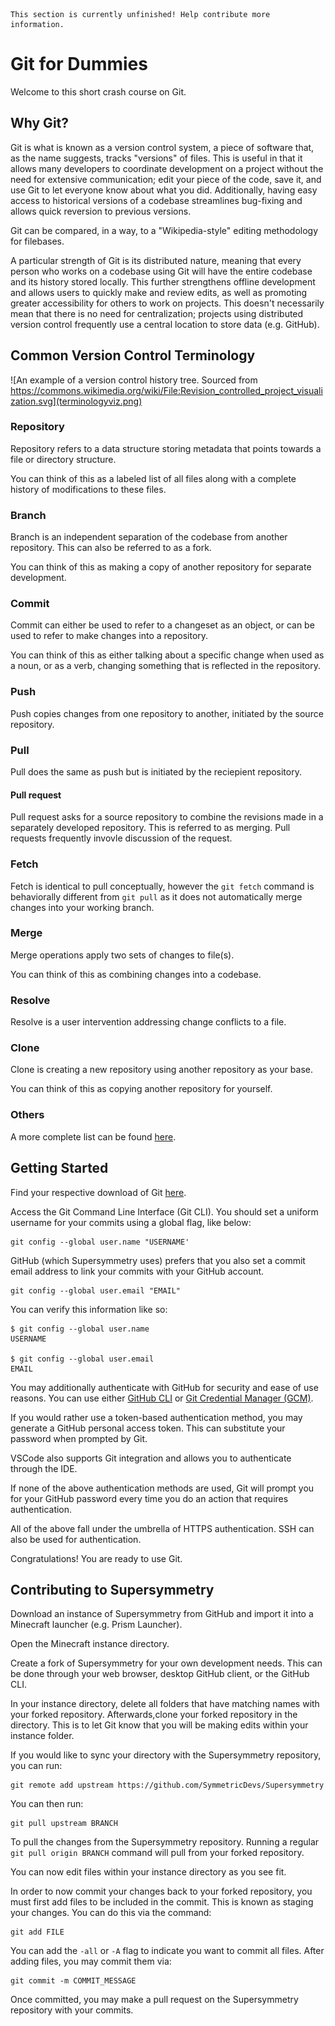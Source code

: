 ```admonish warning "TODO"
This section is currently unfinished! Help contribute more information.
```

# Git for Dummies

Welcome to this short crash course on Git.

## Why Git?

Git is what is known as a version control system, a piece of software that, as the name suggests, tracks "versions" of files. This is useful in that it allows many developers to coordinate development on a project without the need for extensive communication; edit your piece of the code, save it, and use Git to let everyone know about what you did. Additionally, having easy access to historical versions of a codebase streamlines bug-fixing and allows quick reversion to previous versions.

Git can be compared, in a way, to a "Wikipedia-style" editing methodology for filebases.

A particular strength of Git is its distributed nature, meaning that every person who works on a codebase using Git will have the entire codebase and its history stored locally. This further strengthens offline development and allows users to quickly make and review edits, as well as promoting greater accessibility for others to work on projects. This doesn't necessarily mean that there is no need for centralization; projects using distributed version control frequently use a central location to store data (e.g. GitHub).

## Common Version Control Terminology

![An example of a version control history tree. Sourced from https://commons.wikimedia.org/wiki/File:Revision_controlled_project_visualization.svg](terminologyviz.png)

### Repository

Repository refers to a data structure storing metadata that points towards a file or directory structure. 

You can think of this as a labeled list of all files along with a complete history of modifications to these files.

### Branch

Branch is an independent separation of the codebase from another repository. This can also be referred to as a fork.

You can think of this as making a copy of another repository for separate development.

### Commit

Commit can either be used to refer to a changeset as an object, or can be used to refer to make changes into a repository. 

You can think of this as either talking about a specific change when used as a noun, or as a verb, changing something that is reflected in the repository.

### Push

Push copies changes from one repository to another, initiated by the source repository.

### Pull

Pull does the same as push but is initiated by the reciepient repository.

#### Pull request

Pull request asks for a source repository to combine the revisions made in a separately developed repository. This is referred to as merging. Pull requests frequently invovle discussion of the request.

### Fetch

Fetch is identical to pull conceptually, however the `git fetch` command is behaviorally different from `git pull` as it does not automatically merge changes into your working branch.

### Merge

Merge operations apply two sets of changes to file(s).

You can think of this as combining changes into a codebase.

### Resolve

Resolve is a user intervention addressing change conflicts to a file.

### Clone

Clone is creating a new repository using another repository as your base.

You can think of this as copying another repository for yourself.

### Others

A more complete list can be found [here](https://en.wikipedia.org/wiki/Version_control#Common_terminology).

## Getting Started

Find your respective download of Git [here](https://git-scm.com/downloads). 

Access the Git Command Line Interface (Git CLI). You should set a uniform username for your commits using a global flag, like below:

```
git config --global user.name "USERNAME'
```

GitHub (which Supersymmetry uses) prefers that you also set a commit email address to link your commits with your GitHub account.

```
git config --global user.email "EMAIL"
```

You can verify this information like so:

```
$ git config --global user.name
USERNAME

$ git config --global user.email
EMAIL
```

You may additionally authenticate with GitHub for security and ease of use reasons. You can use either [GitHub CLI](https://github.com/cli/cli#installation) or [Git Credential Manager (GCM)](https://github.com/git-ecosystem/git-credential-manager/blob/release/docs/install.md).

If you would rather use a token-based authentication method, you may generate a GitHub personal access token. This can substitute your password when prompted by Git.

VSCode also supports Git integration and allows you to authenticate through the IDE.

If none of the above authentication methods are used, Git will prompt you for your GitHub password every time you do an action that requires authentication.

All of the above fall under the umbrella of HTTPS authentication. SSH can also be used for authentication.

Congratulations! You are ready to use Git.

## Contributing to Supersymmetry

Download an instance of Supersymmetry from GitHub and import it into a Minecraft launcher (e.g. Prism Launcher). 

Open the Minecraft instance directory.

Create a fork of Supersymmetry for your own development needs. This can be done through your web browser, desktop GitHub client, or the GitHub CLI.

In your instance directory, delete all folders that have matching names with your forked repository. Afterwards,clone your forked repository in the directory. This is to let Git know that you will be making edits within your instance folder.

If you would like to sync your directory with the  Supersymmetry repository, you can run:


```
git remote add upstream https://github.com/SymmetricDevs/Supersymmetry 
```

You can then run:

```
git pull upstream BRANCH
```

To pull the changes from the Supersymmetry repository. Running a regular `git pull origin BRANCH` command will pull from your forked repository.

You can now edit files within your instance directory as you see fit.

In order to now commit your changes back to your forked repository, you must first add files to be included in the commit. This is known as staging your changes. You can do this via the command:

```
git add FILE
```

You can add the `-all` or `-A` flag to indicate you want to commit all files. After adding files, you may commit them via:

```
git commit -m COMMIT_MESSAGE
```

Once committed, you may make a pull request on the Supersymmetry repository with your commits.